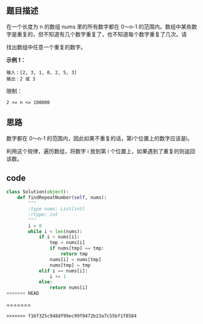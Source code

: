 ## 题目描述

在一个长度为 n 的数组 nums 里的所有数字都在 0～n-1 的范围内。数组中某些数字是重复的，但不知道有几个数字重复了，也不知道每个数字重复了几次。请

找出数组中任意一个重复的数字。 

**示例 1：**

    输入：[2, 3, 1, 0, 2, 5, 3]
    输出：2 或 3 


限制： 

`2 <= n <= 100000 ` 


## 思路

数字都在 0～n-1 的范围内，因此如果不重复的话，第i个位置上的数字应该是i。

利用这个规律，遍历数组，将数字 i 放到第 i 个位置上，如果遇到了重复的则返回该数。

## code

```python
class Solution(object):
    def findRepeatNumber(self, nums):
        """
        :type nums: List[int]
        :rtype: int
        """
        i = 0
        while i < len(nums):
            if i < nums[i]:
                tmp = nums[i]
                if nums[tmp] == tmp:
                    return tmp
                nums[i] = nums[tmp]
                nums[tmp] = tmp
            elif i == nums[i]:
                i += 1
            else:
                return nums[i]
<<<<<<< HEAD
```
=======
```
>>>>>>> f16f325c948df99ec99f0472b23a7c55bf1f8584
